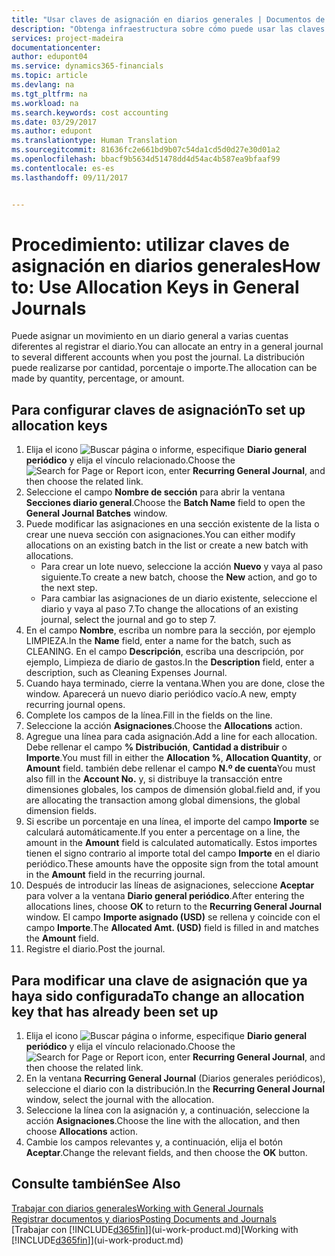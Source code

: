 ```yaml
---
title: "Usar claves de asignación en diarios generales | Documentos de Microsoft"
description: "Obtenga infraestructura sobre cómo puede usar las claves de asignación en diarios."
services: project-madeira
documentationcenter: 
author: edupont04
ms.service: dynamics365-financials
ms.topic: article
ms.devlang: na
ms.tgt_pltfrm: na
ms.workload: na
ms.search.keywords: cost accounting
ms.date: 03/29/2017
ms.author: edupont
ms.translationtype: Human Translation
ms.sourcegitcommit: 81636fc2e661bd9b07c54da1cd5d0d27e30d01a2
ms.openlocfilehash: bbacf9b5634d51478dd4d54ac4b587ea9bfaaf99
ms.contentlocale: es-es
ms.lasthandoff: 09/11/2017


---
```

# <a name="how-to-use-allocation-keys-in-general-journals"></a><span data-ttu-id="3272f-103">Procedimiento: utilizar claves de asignación en diarios generales</span><span class="sxs-lookup"><span data-stu-id="3272f-103">How to: Use Allocation Keys in General Journals</span></span>
<span data-ttu-id="3272f-104">Puede asignar un movimiento en un diario general a varias cuentas diferentes al registrar el diario.</span><span class="sxs-lookup"><span data-stu-id="3272f-104">You can allocate an entry in a general journal to several different accounts when you post the journal.</span></span> <span data-ttu-id="3272f-105">La distribución puede realizarse por cantidad, porcentaje o importe.</span><span class="sxs-lookup"><span data-stu-id="3272f-105">The allocation can be made by quantity, percentage, or amount.</span></span>

## <a name="to-set-up-allocation-keys"></a><span data-ttu-id="3272f-106">Para configurar claves de asignación</span><span class="sxs-lookup"><span data-stu-id="3272f-106">To set up allocation keys</span></span>
1. <span data-ttu-id="3272f-107">Elija el icono ![Buscar página o informe](media/ui-search/search_small.png "icono Buscar página o informe"), especifique **Diario general periódico** y elija el vínculo relacionado.</span><span class="sxs-lookup"><span data-stu-id="3272f-107">Choose the ![Search for Page or Report](media/ui-search/search_small.png "Search for Page or Report icon") icon, enter **Recurring General Journal**, and then choose the related link.</span></span>
2. <span data-ttu-id="3272f-108">Seleccione el campo **Nombre de sección** para abrir la ventana **Secciones diario general**.</span><span class="sxs-lookup"><span data-stu-id="3272f-108">Choose the **Batch Name** field to open the **General Journal Batches** window.</span></span>
3. <span data-ttu-id="3272f-109">Puede modificar las asignaciones en una sección existente de la lista o crear une nueva sección con asignaciones.</span><span class="sxs-lookup"><span data-stu-id="3272f-109">You can either modify allocations on an existing batch in the list or create a new batch with allocations.</span></span>
   * <span data-ttu-id="3272f-110">Para crear un lote nuevo, seleccione la acción **Nuevo** y vaya al paso siguiente.</span><span class="sxs-lookup"><span data-stu-id="3272f-110">To create a new batch, choose the **New** action, and go to the next step.</span></span>
   * <span data-ttu-id="3272f-111">Para cambiar las asignaciones de un diario existente, seleccione el diario y vaya al paso 7.</span><span class="sxs-lookup"><span data-stu-id="3272f-111">To change the allocations of an existing journal, select the journal and go to step 7.</span></span>    
4. <span data-ttu-id="3272f-112">En el campo **Nombre**, escriba un nombre para la sección, por ejemplo LIMPIEZA.</span><span class="sxs-lookup"><span data-stu-id="3272f-112">In the **Name** field, enter a name for the batch, such as CLEANING.</span></span> <span data-ttu-id="3272f-113">En el campo **Descripción**, escriba una descripción, por ejemplo, Limpieza de diario de gastos.</span><span class="sxs-lookup"><span data-stu-id="3272f-113">In the **Description** field, enter a description, such as Cleaning Expenses Journal.</span></span>
5. <span data-ttu-id="3272f-114">Cuando haya terminado, cierre la ventana.</span><span class="sxs-lookup"><span data-stu-id="3272f-114">When you are done, close the window.</span></span> <span data-ttu-id="3272f-115">Aparecerá un nuevo diario periódico vacío.</span><span class="sxs-lookup"><span data-stu-id="3272f-115">A new, empty recurring journal opens.</span></span>
6. <span data-ttu-id="3272f-116">Complete los campos de la línea.</span><span class="sxs-lookup"><span data-stu-id="3272f-116">Fill in the fields on the line.</span></span>
7. <span data-ttu-id="3272f-117">Seleccione la acción **Asignaciones**.</span><span class="sxs-lookup"><span data-stu-id="3272f-117">Choose the **Allocations** action.</span></span>
8. <span data-ttu-id="3272f-118">Agregue una línea para cada asignación.</span><span class="sxs-lookup"><span data-stu-id="3272f-118">Add a line for each allocation.</span></span> <span data-ttu-id="3272f-119">Debe rellenar el campo **% Distribución**, **Cantidad a distribuir** o **Importe**.</span><span class="sxs-lookup"><span data-stu-id="3272f-119">You must fill in either the **Allocation %**, **Allocation Quantity**, or **Amount** field.</span></span> <span data-ttu-id="3272f-120">también debe rellenar el campo **N.º de cuenta**</span><span class="sxs-lookup"><span data-stu-id="3272f-120">You must also fill in the **Account No.**</span></span> <span data-ttu-id="3272f-121">y, si distribuye la transacción entre dimensiones globales, los campos de dimensión global.</span><span class="sxs-lookup"><span data-stu-id="3272f-121">field and, if you are allocating the transaction among global dimensions, the global dimension fields.</span></span>
9. <span data-ttu-id="3272f-122">Si escribe un porcentaje en una línea, el importe del campo **Importe** se calculará automáticamente.</span><span class="sxs-lookup"><span data-stu-id="3272f-122">If you enter a percentage on a line, the amount in the **Amount** field is calculated automatically.</span></span> <span data-ttu-id="3272f-123">Estos importes tienen el signo contrario al importe total del campo **Importe** en el diario periódico.</span><span class="sxs-lookup"><span data-stu-id="3272f-123">These amounts have the opposite sign from the total amount in the **Amount** field in the recurring journal.</span></span>
10. <span data-ttu-id="3272f-124">Después de introducir las líneas de asignaciones, seleccione **Aceptar** para volver a la ventana **Diario general periódico**.</span><span class="sxs-lookup"><span data-stu-id="3272f-124">After entering the allocations lines, choose **OK** to return to the **Recurring General Journal** window.</span></span> <span data-ttu-id="3272f-125">El campo **Importe asignado (USD)** se rellena y coincide con el campo **Importe**.</span><span class="sxs-lookup"><span data-stu-id="3272f-125">The **Allocated Amt. (USD)** field is filled in and matches the **Amount** field.</span></span>
11. <span data-ttu-id="3272f-126">Registre el diario.</span><span class="sxs-lookup"><span data-stu-id="3272f-126">Post the journal.</span></span>

## <a name="to-change-an-allocation-key-that-has-already-been-set-up"></a><span data-ttu-id="3272f-127">Para modificar una clave de asignación que ya haya sido configurada</span><span class="sxs-lookup"><span data-stu-id="3272f-127">To change an allocation key that has already been set up</span></span>
1. <span data-ttu-id="3272f-128">Elija el icono ![Buscar página o informe](media/ui-search/search_small.png "icono Buscar página o informe"), especifique **Diario general periódico** y elija el vínculo relacionado.</span><span class="sxs-lookup"><span data-stu-id="3272f-128">Choose the ![Search for Page or Report](media/ui-search/search_small.png "Search for Page or Report icon") icon, enter **Recurring General Journal**, and then choose the related link.</span></span>
2. <span data-ttu-id="3272f-129">En la ventana **Recurring General Journal** (Diarios generales periódicos), seleccione el diario con la distribución.</span><span class="sxs-lookup"><span data-stu-id="3272f-129">In the **Recurring General Journal** window, select the journal with the allocation.</span></span>
3. <span data-ttu-id="3272f-130">Seleccione la línea con la asignación y, a continuación, seleccione la acción **Asignaciones**.</span><span class="sxs-lookup"><span data-stu-id="3272f-130">Choose the line with the allocation, and then choose **Allocations** action.</span></span>
4. <span data-ttu-id="3272f-131">Cambie los campos relevantes y, a continuación, elija el botón **Aceptar**.</span><span class="sxs-lookup"><span data-stu-id="3272f-131">Change the relevant fields, and then choose the **OK** button.</span></span>

## <a name="see-also"></a><span data-ttu-id="3272f-132">Consulte también</span><span class="sxs-lookup"><span data-stu-id="3272f-132">See Also</span></span>
[<span data-ttu-id="3272f-133">Trabajar con diarios generales</span><span class="sxs-lookup"><span data-stu-id="3272f-133">Working with General Journals</span></span>](ui-work-general-journals.md)  
[<span data-ttu-id="3272f-134">Registrar documentos y diarios</span><span class="sxs-lookup"><span data-stu-id="3272f-134">Posting Documents and Journals</span></span>](ui-post-documents-journals.md)  
<span data-ttu-id="3272f-135">[Trabajar con [!INCLUDE[d365fin](includes/d365fin_md.md)]](ui-work-product.md)</span><span class="sxs-lookup"><span data-stu-id="3272f-135">[Working with [!INCLUDE[d365fin](includes/d365fin_md.md)]](ui-work-product.md)</span></span>

